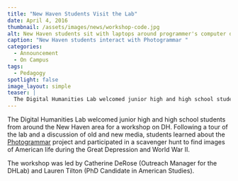 ```yaml
---
title: "New Haven Students Visit the Lab"
date: April 4, 2016
thumbnail: /assets/images/news/workshop-code.jpg
alt: New Haven students sit with laptops around programmer's computer during demonstration of Photogrammar software.
caption: "New Haven students interact with Photogrammar "
categories: 
  - Announcement
  - On Campus
tags:
  - Pedagogy
spotlight: false 
image_layout: simple
teaser: |
  The Digital Humanities Lab welcomed junior high and high school students from around the New Haven area for a workshop on DH. Following a tour of the lab and a discussion of old and new media,...
---
```


The Digital Humanities Lab welcomed junior high and high school students from around the New Haven area for a workshop on DH. Following a tour of the lab and a discussion of old and new media, students learned about the [Photogrammar](http://photogrammar.yale.edu/) project and participated in a scavenger hunt to find images of American life during the Great Depression and World War II.
  
The workshop was led by Catherine DeRose (Outreach Manager for the DHLab) and Lauren Tilton (PhD Candidate in American Studies).